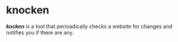 # knocken
***kocken*** is a tool that perioadically checks a website for changes and notifies you if there are any.